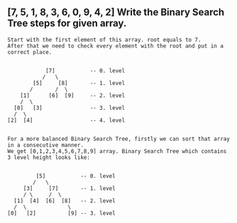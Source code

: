 [7, 5, 1, 8, 3, 6, 0, 9, 4, 2] Write the Binary Search Tree steps for given array.
--

    Start with the first element of this array. root equals to 7.
    After that we need to check every element with the root and put in a correct place.


                [7]           -- 0. level 
               /   \          
            [5]     [8]       -- 1. level
           /       /  \      
        [1]      [6]  [9]     -- 2. level
        /  \                 
      [0]   [3]               -- 3. level
      /  \
    [2]  [4]                  -- 4. level


    For a more balanced Binary Search Tree, firstly we can sort that array in a consecutive manner.
    We get [0,1,2,3,4,5,6,7,8,9] array. Binary Search Tree which contains 3 level height looks like:


             [5]           -- 0. level 
            /   \          
         [3]     [7]       -- 1. level
         / \     /  \      
      [1]  [4]  [6]  [8]   -- 2. level
      /  \             \  
    [0]   [2]          [9] -- 3. level
